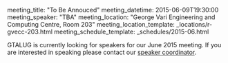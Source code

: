 meeting_title: "To Be Annouced"
meeting_datetime: 2015-06-09T19:30:00
meeting_speaker: "TBA"
meeting_location: "George Vari Engineering and Computing Centre, Room 203"
meeting_location_template: _locations/r-gvecc-203.html
meeting_schedule_template: _schedules/2015-06.html

<div class="alert alert-info">
GTALUG is currently looking for speakers for our June 2015
meeting. If you are interested in speaking please contact our
<a href="mailto:speaker-coordinator@gtalug.org" class="alert-link">speaker coordinator</a>.
</div>
